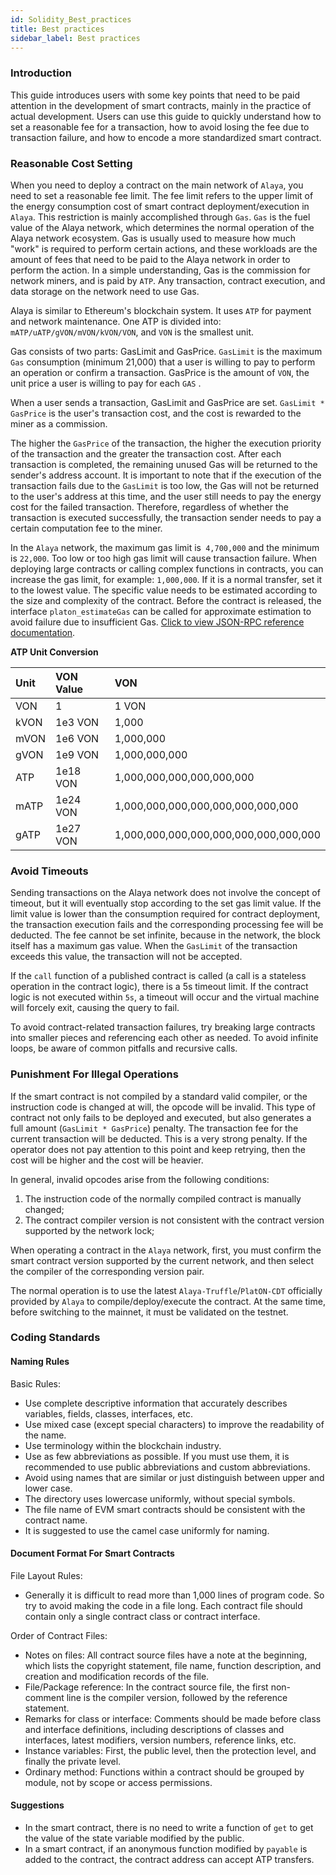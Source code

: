 ```yaml
---
id: Solidity_Best_practices
title: Best practices
sidebar_label: Best practices
---
```


### Introduction

This guide introduces users with some key points that need to be paid attention in the development of smart contracts, mainly in the practice of actual development. Users can use this guide to quickly understand how to set a reasonable fee for a transaction, how to avoid losing the fee due to transaction failure, and how to encode a more standardized smart contract.


### Reasonable Cost Setting

When you need to deploy a contract on the main network of `Alaya`, you need to set a reasonable fee limit. The fee limit refers to the upper limit of the energy consumption cost of smart contract deployment/execution in `Alaya`. This restriction is mainly accomplished through  `Gas`.  `Gas` is the fuel value of the Alaya network, which determines the normal operation of the Alaya network ecosystem. Gas is usually used to measure how much "work" is required to perform certain actions, and these workloads are the amount of fees that need to be paid to the Alaya network in order to perform the action. In a simple understanding, Gas is the commission for network miners, and is paid by `ATP`. Any transaction, contract execution, and data storage on the network need to use Gas.

Alaya is similar to Ethereum's blockchain system. It uses `ATP` for payment and network maintenance. One ATP is divided into: `mATP/uATP/gVON/mVON/kVON/VON`, and `VON` is the smallest unit.

Gas consists of two parts: GasLimit and GasPrice. `GasLimit` is the maximum ` Gas` consumption (minimum 21,000) that a user is willing to pay to perform an operation or confirm a transaction. GasPrice is the amount of `VON`, the unit price a user is willing to pay for each `GAS` .

When a user sends a transaction, GasLimit and GasPrice are set. `GasLimit * GasPrice` is the user's transaction cost, and the cost is rewarded to the miner as a commission.

The higher the  `GasPrice`  of the transaction, the higher the execution priority of the transaction and the greater the transaction cost. After each transaction is completed, the remaining unused Gas will be returned to the sender's address account. It is important to note that if the execution of the transaction fails due to the  `GasLimit`  is too low, the Gas will not be returned to the user's address at this time, and the user still needs to pay the energy cost for the failed transaction. Therefore, regardless of whether the transaction is executed successfully, the transaction sender needs to pay a certain computation fee to the miner.

In the `Alaya` network, the maximum gas limit is` 4,700,000` and the minimum is `22,000`. Too low or too high gas limit will cause transaction failure. When deploying large contracts or calling complex functions in contracts, you can increase the gas limit, for example: `1,000,000`. If it is a normal transfer, set it to the lowest value. The specific value needs to be estimated according to the size and complexity of the contract. Before the contract is released, the interface `platon_estimateGas` can be called for approximate estimation to avoid failure due to insufficient Gas. [Click to view JSON-RPC reference documentation](/alaya-devdocs/en/Json_Rpc).

**ATP Unit Conversion**

| Unit | VON Value | VON                                   |
| :--- | :-------- | :------------------------------------ |
| VON  | 1         | 1 VON                                 |
| kVON | 1e3 VON   | 1,000                                 |
| mVON | 1e6 VON   | 1,000,000                             |
| gVON | 1e9 VON   | 1,000,000,000                         |
| ATP  | 1e18 VON  | 1,000,000,000,000,000,000             |
| mATP | 1e24 VON  | 1,000,000,000,000,000,000,000,000     |
| gATP | 1e27 VON  | 1,000,000,000,000,000,000,000,000,000 |

### Avoid Timeouts

Sending transactions on the Alaya network does not involve the concept of timeout, but it will eventually stop according to the set gas limit value. If the limit value is lower than the consumption required for contract deployment, the transaction execution fails and the corresponding processing fee will be deducted. The fee cannot be set infinite, because in the network, the block itself has a maximum gas value. When the `GasLimit` of the transaction exceeds this value, the transaction will not be accepted.

If the `call` function of a published contract is called (a call is a stateless operation in the contract logic), there is a 5s timeout limit. If the contract logic is not executed within `5s`, a timeout will occur and the virtual machine will forcely exit, causing the query to fail.

To avoid contract-related transaction failures, try breaking large contracts into smaller pieces and referencing each other as needed. To avoid infinite loops, be aware of common pitfalls and recursive calls.

### Punishment For Illegal Operations

If the smart contract is not compiled by a standard valid compiler, or the instruction code is changed at will, the opcode will be invalid. This type of contract not only fails to be deployed and executed, but also generates a full amount (`GasLimit * GasPrice`) penalty. The transaction fee for the current transaction will be deducted. This is a very strong penalty. If the operator does not pay attention to this point and keep retrying, then the cost will be higher and the cost will be heavier.

In general, invalid opcodes arise from the following conditions:

1. The instruction code of the normally compiled contract is manually changed;
2. The contract compiler version is not consistent with the contract version supported by the network lock;

When operating a contract in the `Alaya` network, first, you must confirm the smart contract version supported by the current network, and then select the compiler of the corresponding version pair.

The normal operation is to use the latest `Alaya-Truffle`/`PlatON-CDT` officially provided by `Alaya` to compile/deploy/execute the contract. At the same time, before switching to the mainnet, it must be validated on the testnet.


### Coding Standards

#### Naming Rules

Basic Rules:

* Use complete descriptive information that accurately describes variables, fields, classes, interfaces, etc.
* Use mixed case (except special characters) to improve the readability of the name.
* Use terminology within the blockchain industry.
* Use as few abbreviations as possible. If you must use them, it is recommended to use public abbreviations and custom abbreviations.
* Avoid using names that are similar or just distinguish between upper and lower case.
* The directory uses lowercase uniformly, without special symbols.
* The file name of EVM smart contracts should be consistent with the contract name.
* It is suggested to use the camel case uniformly for naming.


#### Document Format For Smart Contracts

File Layout Rules:

* Generally it is difficult to read more than 1,000 lines of program code. So try to avoid making the code in a file long. Each contract file should contain only a single contract class or contract interface.

Order of Contract Files:

* Notes on files: All contract source files have a note at the beginning, which lists the copyright statement, file name, function description, and creation and modification records of the file.
* File/Package reference: In the contract source file, the first non-comment line is the compiler version, followed by the reference statement.
* Remarks for class or interface: Comments should be made before class and interface definitions, including descriptions of classes and interfaces, latest modifiers, version numbers, reference links, etc.
* Instance variables: First, the public level, then the protection level, and finally the private level.
* Ordinary method: Functions within a contract should be grouped by module, not by scope or access permissions.


#### Suggestions

* In the smart contract, there is no need to write a function of `get` to get the value of the state variable modified by the public.
* In a smart contract, if an anonymous function modified by `payable` is added to the contract, the contract address can accept ATP transfers.

